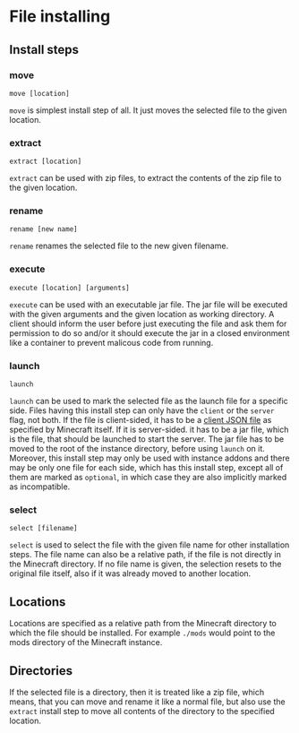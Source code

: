 # File installing

## Install steps

### move
`move [location]`

`move` is simplest install step of all. It just moves the selected file to 
the given location.

### extract
`extract [location]`

`extract` can be used with zip files, to extract the contents of the zip file
to the given location.

### rename
`rename [new name]`

`rename` renames the selected file to the new given filename.

### execute
`execute [location] [arguments]`

`execute` can be used with an executable jar file. The jar file will be executed with the given arguments and 
the given location as working directory. A client should inform the user before just executing the file and
ask them for permission to do so and/or it should execute the jar in a closed environment like a container
to prevent malicous code from running.

### launch
`launch`

`launch` can be used to mark the selected file as the launch file for a specific side. Files having this
install step can only have the `client` or the `server` flag, not both. If the file is client-sided, it
has to be a [client JSON file](https://minecraft.fandom.com/wiki/Client.json) as specified by Minecraft
itself. If it is server-sided. it has to be a jar file, which is the file, that should be launched to start
the server. The jar file has to be moved to the root of the instance directory, before using `launch` on it.
Moreover, this install step may only be used with instance addons and there may be only one file for each
side, which has this install step, except all of them are marked as `optional`, in which case they are also 
implicitly marked as incompatible.

### select
`select [filename]`

`select` is used to select the file with the given file name for other installation steps.
The file name can also be a relative path, if the file is not directly in the Minecraft directory.
If no file name is given, the selection resets to the original file itself, also if it was already moved to another location.

## Locations

Locations are specified as a relative path from the Minecraft directory to which the file should be installed.
For example `./mods` would point to the mods directory of the Minecraft instance. 

## Directories

If the selected file is a directory, then it is treated like a zip file, which means, that you can move and
rename it like a normal file, but also use the `extract` install step to move all contents of the directory
to the specified location.
